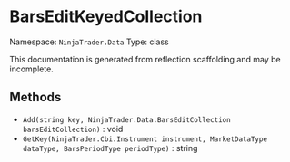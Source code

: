# BarsEditKeyedCollection

Namespace: `NinjaTrader.Data`
Type: class

This documentation is generated from reflection scaffolding and may be incomplete.

## Methods
- `Add(string key, NinjaTrader.Data.BarsEditCollection barsEditCollection)` : void
- `GetKey(NinjaTrader.Cbi.Instrument instrument, MarketDataType dataType, BarsPeriodType periodType)` : string
